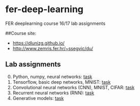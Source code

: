 # fer-deep-learning
FER deeplearning course 16/17 lab assignments

##Course site:
- https://dlunizg.github.io/
- http://www.zemris.fer.hr/~ssegvic/du/

## Lab assignments
0. Python, numpy, neural networks: [task](http://www.zemris.fer.hr/~ssegvic/du/lab0.shtml)
1. Tensorflow, basic deep networks, MNIST: [task](http://www.zemris.fer.hr/~ssegvic/du/lab1.shtml)
2. Convolutional neural networks (CNN), MNIST, CIFAR: [task](http://www.zemris.fer.hr/~ssegvic/du/lab2.shtml)
3. Recurrent neural networks (RNN): [task](http://www.zemris.fer.hr/~ssegvic/du/lab3.shtml)
4. Generative models: [task](http://www.zemris.fer.hr/~ssegvic/du/lab4.shtml)
